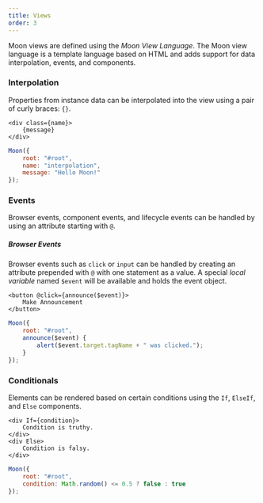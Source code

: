 ```yaml
---
title: Views
order: 3
---
```


Moon views are defined using the _Moon View Language_. The Moon view language is a template language based on HTML and adds support for data interpolation, events, and components.

### Interpolation

Properties from instance data can be interpolated into the view using a pair of curly braces: `{}`.

```mvl
<div class={name}>
	{message}
</div>
```

```js
Moon({
	root: "#root",
	name: "interpolation",
	message: "Hello Moon!"
});
```

<div id="example-view-interpolation" class="example"></div>

<script>
	Moon({
		root: "#example-view-interpolation",
		view: "<div class={name}>{message}</div>",
		name: "interpolation",
		message: "Hello Moon!"
	});
</script>

### Events

Browser events, component events, and lifecycle events can be handled by using an attribute starting with `@`.

##### Browser Events

Browser events such as `click` or `input` can be handled by creating an attribute prepended with `@` with one statement as a value. A special _local variable_ named `$event` will be available and holds the event object.

```mvl
<button @click={announce($event)}>
	Make Announcement
</button>
```

```js
Moon({
	root: "#root",
	announce($event) {
		alert($event.target.tagName + " was clicked.");
	}
});
```

<div id="example-view-browser-events" class="example"></div>

<script>
	Moon({
		root: "#example-view-browser-events",
		view: "<button @click={announce($event)}>Make Announcement</button>",
		announce($event) {
			alert($event.target.tagName + " was clicked.");
		}
	});
</script>

### Conditionals

Elements can be rendered based on certain conditions using the `If`, `ElseIf`, and `Else` components.

```mvl
<div If={condition}>
	Condition is truthy.
</div>
<div Else>
	Condition is falsy.
</div>
```

```js
Moon({
	root: "#root",
	condition: Math.random() <= 0.5 ? false : true
});
```

<div id="example-view-conditionals" class="example"></div>

<script>
	Moon({
		root: "#example-view-conditionals",
		view: "<div If={condition}>Condition is truthy.</div><div Else>Condition is falsy.</div>",
		condition: Math.random() <= 0.5 ? false : true
	});
</script>

